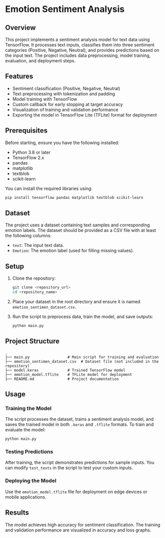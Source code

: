 # Emotion Sentiment Analysis

## Overview
This project implements a sentiment analysis model for text data using TensorFlow. It processes text inputs, classifies them into three sentiment categories (Positive, Negative, Neutral), and provides predictions based on the input text. The project includes data preprocessing, model training, evaluation, and deployment steps.

## Features
- Sentiment classification (Positive, Negative, Neutral)
- Text preprocessing with tokenization and padding
- Model training with TensorFlow
- Custom callback for early stopping at target accuracy
- Visualization of training and validation performance
- Exporting the model in TensorFlow Lite (TFLite) format for deployment

## Prerequisites
Before starting, ensure you have the following installed:
- Python 3.8 or later
- TensorFlow 2.x
- pandas
- matplotlib
- textblob
- scikit-learn

You can install the required libraries using:
```bash
pip install tensorflow pandas matplotlib textblob scikit-learn
```

## Dataset
The project uses a dataset containing text samples and corresponding emotion labels. The dataset should be provided as a CSV file with at least the following columns:
- `text`: The input text data.
- `Emotion`: The emotion label (used for filling missing values).

## Setup
1. Clone the repository:
   ```bash
   git clone <repository_url>
   cd <repository_name>
   ```

2. Place your dataset in the root directory and ensure it is named `emotion_sentimen_dataset.csv`.

3. Run the script to preprocess data, train the model, and save outputs:
   ```bash
   python main.py
   ```

## Project Structure
```
.
├── main.py                 # Main script for training and evaluation
├── emotion_sentimen_dataset.csv  # Dataset file (not included in the repository)
├── model.keras             # Trained TensorFlow model
├── emotion_model.tflite    # TFLite model for deployment
├── README.md               # Project documentation
```

## Usage
### Training the Model
The script processes the dataset, trains a sentiment analysis model, and saves the trained model in both `.keras` and `.tflite` formats. To train and evaluate the model:
```bash
python main.py
```

### Testing Predictions
After training, the script demonstrates predictions for sample inputs. You can modify `test_texts` in the script to test your custom inputs.

### Deploying the Model
Use the `emotion_model.tflite` file for deployment on edge devices or mobile applications.

## Results
The model achieves high accuracy for sentiment classification. The training and validation performance are visualized in accuracy and loss graphs.

